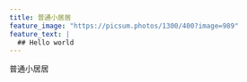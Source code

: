 ```yaml
---
title: 普通小居居
feature_image: "https://picsum.photos/1300/400?image=989"
feature_text: |
  ## Hello world
---
```

普通小居居